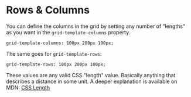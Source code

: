 # Rows & Columns

You can define the columns in the grid by setting any number of "lengths" as you want in the `grid-template-columns` property.

```
grid-template-columns: 100px 200px 100px;
```

The same goes for `grid-template-rows`:

```
grid-template-rows: 100px 200px 100px;
```

These values are any valid CSS "length" value. Basically anything that describes a distance in some unit. A deeper explanation is available on MDN: [CSS Length](https://developer.mozilla.org/en-US/docs/Web/CSS/length)
